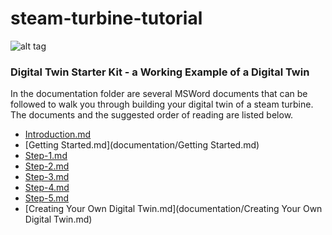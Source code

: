 # steam-turbine-tutorial
![alt tag](https://cdn2.geready.com/digital/sites/default/files/D_Power_Gen_industrial_impact.jpg)

### Digital Twin Starter Kit - a Working Example of a Digital Twin
In the documentation folder are several MSWord documents that can be followed to walk you through building your digital twin
of a steam turbine.  The documents and the suggested order of reading are listed below.

- [Introduction.md](documentation/Introduction.md)
- [Getting Started.md](documentation/Getting Started.md)
- [Step-1.md](documentation/Step-1.md)
- [Step-2.md](documentation/Step-2.md)
- [Step-3.md](documentation/Step-3.md)
- [Step-4.md](documentation/Step-4.md)
- [Step-5.md](documentation/Step-5.md)
- [Creating Your Own Digital Twin.md](documentation/Creating Your Own Digital Twin.md)
